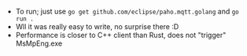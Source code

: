 * To run; just use `go get github.com/eclipse/paho.mqtt.golang` and `go run .`
* Wll it was really easy to write, no surprise there :D
* Performance is closer to C++ client than Rust, does not "trigger" MsMpEng.exe
